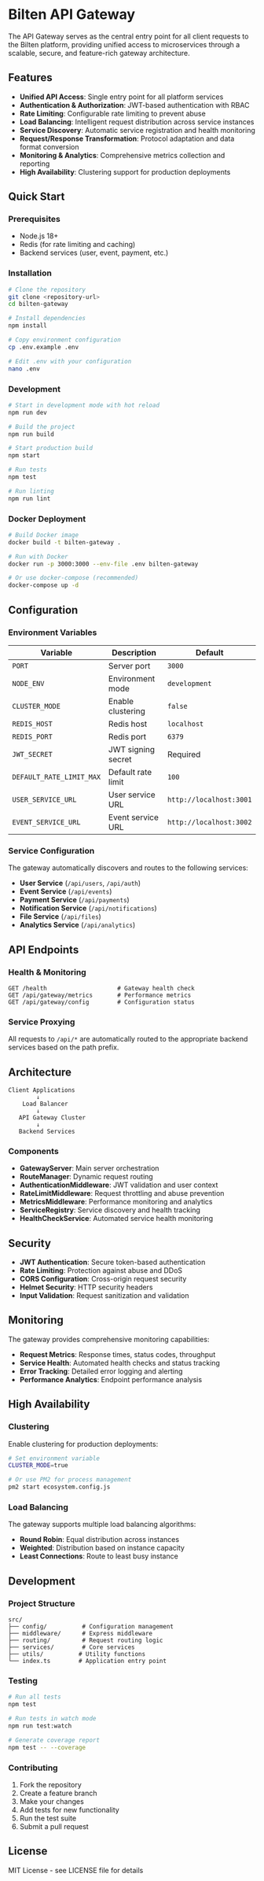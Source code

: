 # Bilten API Gateway

The API Gateway serves as the central entry point for all client requests to the Bilten platform, providing unified access to microservices through a scalable, secure, and feature-rich gateway architecture.

## Features

- **Unified API Access**: Single entry point for all platform services
- **Authentication & Authorization**: JWT-based authentication with RBAC
- **Rate Limiting**: Configurable rate limiting to prevent abuse
- **Load Balancing**: Intelligent request distribution across service instances
- **Service Discovery**: Automatic service registration and health monitoring
- **Request/Response Transformation**: Protocol adaptation and data format conversion
- **Monitoring & Analytics**: Comprehensive metrics collection and reporting
- **High Availability**: Clustering support for production deployments

## Quick Start

### Prerequisites

- Node.js 18+ 
- Redis (for rate limiting and caching)
- Backend services (user, event, payment, etc.)

### Installation

```bash
# Clone the repository
git clone <repository-url>
cd bilten-gateway

# Install dependencies
npm install

# Copy environment configuration
cp .env.example .env

# Edit .env with your configuration
nano .env
```

### Development

```bash
# Start in development mode with hot reload
npm run dev

# Build the project
npm run build

# Start production build
npm start

# Run tests
npm test

# Run linting
npm run lint
```

### Docker Deployment

```bash
# Build Docker image
docker build -t bilten-gateway .

# Run with Docker
docker run -p 3000:3000 --env-file .env bilten-gateway

# Or use docker-compose (recommended)
docker-compose up -d
```

## Configuration

### Environment Variables

| Variable | Description | Default |
|----------|-------------|---------|
| `PORT` | Server port | `3000` |
| `NODE_ENV` | Environment mode | `development` |
| `CLUSTER_MODE` | Enable clustering | `false` |
| `REDIS_HOST` | Redis host | `localhost` |
| `REDIS_PORT` | Redis port | `6379` |
| `JWT_SECRET` | JWT signing secret | Required |
| `DEFAULT_RATE_LIMIT_MAX` | Default rate limit | `100` |
| `USER_SERVICE_URL` | User service URL | `http://localhost:3001` |
| `EVENT_SERVICE_URL` | Event service URL | `http://localhost:3002` |

### Service Configuration

The gateway automatically discovers and routes to the following services:

- **User Service** (`/api/users`, `/api/auth`)
- **Event Service** (`/api/events`)
- **Payment Service** (`/api/payments`)
- **Notification Service** (`/api/notifications`)
- **File Service** (`/api/files`)
- **Analytics Service** (`/api/analytics`)

## API Endpoints

### Health & Monitoring

```
GET /health                    # Gateway health check
GET /api/gateway/metrics       # Performance metrics
GET /api/gateway/config        # Configuration status
```

### Service Proxying

All requests to `/api/*` are automatically routed to the appropriate backend services based on the path prefix.

## Architecture

```
Client Applications
        ↓
    Load Balancer
        ↓
   API Gateway Cluster
        ↓
   Backend Services
```

### Components

- **GatewayServer**: Main server orchestration
- **RouteManager**: Dynamic request routing
- **AuthenticationMiddleware**: JWT validation and user context
- **RateLimitMiddleware**: Request throttling and abuse prevention
- **MetricsMiddleware**: Performance monitoring and analytics
- **ServiceRegistry**: Service discovery and health tracking
- **HealthCheckService**: Automated service health monitoring

## Security

- **JWT Authentication**: Secure token-based authentication
- **Rate Limiting**: Protection against abuse and DDoS
- **CORS Configuration**: Cross-origin request security
- **Helmet Security**: HTTP security headers
- **Input Validation**: Request sanitization and validation

## Monitoring

The gateway provides comprehensive monitoring capabilities:

- **Request Metrics**: Response times, status codes, throughput
- **Service Health**: Automated health checks and status tracking
- **Error Tracking**: Detailed error logging and alerting
- **Performance Analytics**: Endpoint performance analysis

## High Availability

### Clustering

Enable clustering for production deployments:

```bash
# Set environment variable
CLUSTER_MODE=true

# Or use PM2 for process management
pm2 start ecosystem.config.js
```

### Load Balancing

The gateway supports multiple load balancing algorithms:

- **Round Robin**: Equal distribution across instances
- **Weighted**: Distribution based on instance capacity
- **Least Connections**: Route to least busy instance

## Development

### Project Structure

```
src/
├── config/          # Configuration management
├── middleware/      # Express middleware
├── routing/         # Request routing logic
├── services/        # Core services
├── utils/          # Utility functions
└── index.ts        # Application entry point
```

### Testing

```bash
# Run all tests
npm test

# Run tests in watch mode
npm run test:watch

# Generate coverage report
npm test -- --coverage
```

### Contributing

1. Fork the repository
2. Create a feature branch
3. Make your changes
4. Add tests for new functionality
5. Run the test suite
6. Submit a pull request

## License

MIT License - see LICENSE file for details